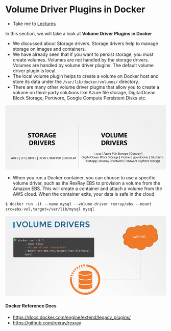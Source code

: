 # Volume Driver Plugins in Docker

  - Take me to [Lectures](https://kodekloud.com/courses/certified-kubernetes-administrator-with-practice-tests/lectures/13350437)

In this section, we will take a look at **Volume Driver Plugins in Docker**

- We discussed about Storage drivers. Storage drivers help to manage storage on images and containers.
- We have already seen that if you want to persist storage, you must create volumes. Volumes are not handled by the storage drivers. Volumes are handled by volume driver plugins. The default volume driver plugin is local.
- The local volume plugin helps to create a volume on Docker host and store its data under the `/var/lib/docker/volumes/` directory.
- There are many other volume driver plugins that allow you to create a volume on third-party solutions like Azure file storage, DigitalOcean Block Storage, Portworx, Google Compute Persistent Disks etc.


![class-9](../../images/class9.PNG)


- When you run a Docker container, you can choose to use a specific volume driver, such as the RexRay EBS to provision a volume from the Amazon EBS. This will create a container and attach a volume from the AWS cloud. When the container exits, your data is safe in the cloud.

```
$ docker run -it --name mysql --volume-driver rexray/ebs --mount src=ebs-vol,target=/var/lib/mysql mysql
```


![class-10](../../images/class10.PNG)






#### Docker Reference Docs

- https://docs.docker.com/engine/extend/legacy_plugins/
- https://github.com/rexray/rexray

